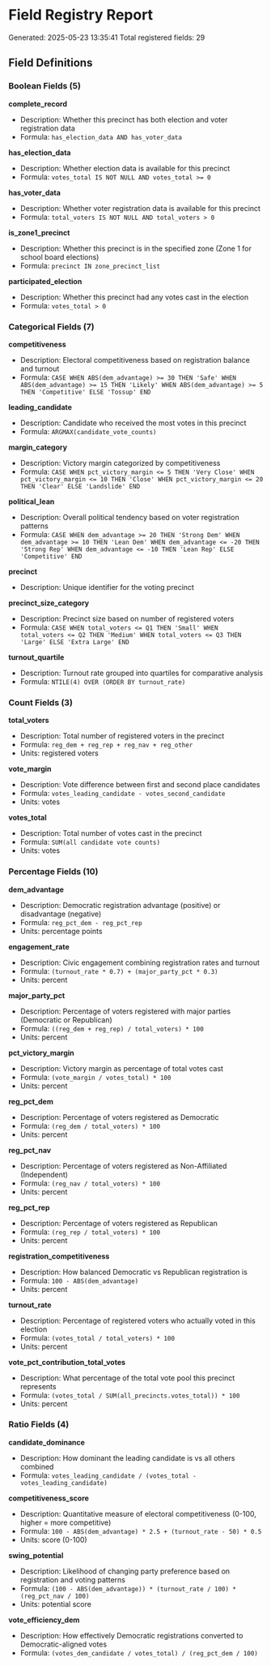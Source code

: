 # Field Registry Report
Generated: 2025-05-23 13:35:41
Total registered fields: 29

## Field Definitions

### Boolean Fields (5)

**complete_record**
- Description: Whether this precinct has both election and voter registration data
- Formula: `has_election_data AND has_voter_data`

**has_election_data**
- Description: Whether election data is available for this precinct
- Formula: `votes_total IS NOT NULL AND votes_total >= 0`

**has_voter_data**
- Description: Whether voter registration data is available for this precinct
- Formula: `total_voters IS NOT NULL AND total_voters > 0`

**is_zone1_precinct**
- Description: Whether this precinct is in the specified zone (Zone 1 for school board elections)
- Formula: `precinct IN zone_precinct_list`

**participated_election**
- Description: Whether this precinct had any votes cast in the election
- Formula: `votes_total > 0`

### Categorical Fields (7)

**competitiveness**
- Description: Electoral competitiveness based on registration balance and turnout
- Formula: `CASE WHEN ABS(dem_advantage) >= 30 THEN 'Safe' WHEN ABS(dem_advantage) >= 15 THEN 'Likely' WHEN ABS(dem_advantage) >= 5 THEN 'Competitive' ELSE 'Tossup' END`

**leading_candidate**
- Description: Candidate who received the most votes in this precinct
- Formula: `ARGMAX(candidate_vote_counts)`

**margin_category**
- Description: Victory margin categorized by competitiveness
- Formula: `CASE WHEN pct_victory_margin <= 5 THEN 'Very Close' WHEN pct_victory_margin <= 10 THEN 'Close' WHEN pct_victory_margin <= 20 THEN 'Clear' ELSE 'Landslide' END`

**political_lean**
- Description: Overall political tendency based on voter registration patterns
- Formula: `CASE WHEN dem_advantage >= 20 THEN 'Strong Dem' WHEN dem_advantage >= 10 THEN 'Lean Dem' WHEN dem_advantage <= -20 THEN 'Strong Rep' WHEN dem_advantage <= -10 THEN 'Lean Rep' ELSE 'Competitive' END`

**precinct**
- Description: Unique identifier for the voting precinct

**precinct_size_category**
- Description: Precinct size based on number of registered voters
- Formula: `CASE WHEN total_voters <= Q1 THEN 'Small' WHEN total_voters <= Q2 THEN 'Medium' WHEN total_voters <= Q3 THEN 'Large' ELSE 'Extra Large' END`

**turnout_quartile**
- Description: Turnout rate grouped into quartiles for comparative analysis
- Formula: `NTILE(4) OVER (ORDER BY turnout_rate)`

### Count Fields (3)

**total_voters**
- Description: Total number of registered voters in the precinct
- Formula: `reg_dem + reg_rep + reg_nav + reg_other`
- Units: registered voters

**vote_margin**
- Description: Vote difference between first and second place candidates
- Formula: `votes_leading_candidate - votes_second_candidate`
- Units: votes

**votes_total**
- Description: Total number of votes cast in the precinct
- Formula: `SUM(all candidate vote counts)`
- Units: votes

### Percentage Fields (10)

**dem_advantage**
- Description: Democratic registration advantage (positive) or disadvantage (negative)
- Formula: `reg_pct_dem - reg_pct_rep`
- Units: percentage points

**engagement_rate**
- Description: Civic engagement combining registration rates and turnout
- Formula: `(turnout_rate * 0.7) + (major_party_pct * 0.3)`
- Units: percent

**major_party_pct**
- Description: Percentage of voters registered with major parties (Democratic or Republican)
- Formula: `((reg_dem + reg_rep) / total_voters) * 100`
- Units: percent

**pct_victory_margin**
- Description: Victory margin as percentage of total votes cast
- Formula: `(vote_margin / votes_total) * 100`
- Units: percent

**reg_pct_dem**
- Description: Percentage of voters registered as Democratic
- Formula: `(reg_dem / total_voters) * 100`
- Units: percent

**reg_pct_nav**
- Description: Percentage of voters registered as Non-Affiliated (Independent)
- Formula: `(reg_nav / total_voters) * 100`
- Units: percent

**reg_pct_rep**
- Description: Percentage of voters registered as Republican
- Formula: `(reg_rep / total_voters) * 100`
- Units: percent

**registration_competitiveness**
- Description: How balanced Democratic vs Republican registration is
- Formula: `100 - ABS(dem_advantage)`
- Units: percent

**turnout_rate**
- Description: Percentage of registered voters who actually voted in this election
- Formula: `(votes_total / total_voters) * 100`
- Units: percent

**vote_pct_contribution_total_votes**
- Description: What percentage of the total vote pool this precinct represents
- Formula: `(votes_total / SUM(all_precincts.votes_total)) * 100`
- Units: percent

### Ratio Fields (4)

**candidate_dominance**
- Description: How dominant the leading candidate is vs all others combined
- Formula: `votes_leading_candidate / (votes_total - votes_leading_candidate)`

**competitiveness_score**
- Description: Quantitative measure of electoral competitiveness (0-100, higher = more competitive)
- Formula: `100 - ABS(dem_advantage) * 2.5 + (turnout_rate - 50) * 0.5`
- Units: score (0-100)

**swing_potential**
- Description: Likelihood of changing party preference based on registration and voting patterns
- Formula: `(100 - ABS(dem_advantage)) * (turnout_rate / 100) * (reg_pct_nav / 100)`
- Units: potential score

**vote_efficiency_dem**
- Description: How effectively Democratic registrations converted to Democratic-aligned votes
- Formula: `(votes_dem_candidate / votes_total) / (reg_pct_dem / 100)`
